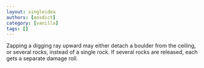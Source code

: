```yaml
---
layout: singleidea
authors: [aosdict]
category: [vanilla]
tags: []
---
```

Zapping a digging ray upward may either detach a boulder from the ceiling, or several rocks, instead of a single rock. If several rocks are released, each gets a separate damage roll.
